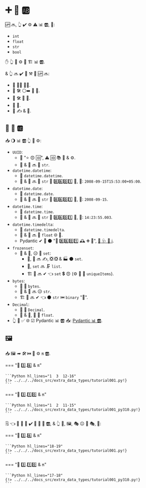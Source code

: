 # ➕ 💽 🆎

🆙 🔜, 👆 ✔️ ⚙️ ⚠ 📊 🆎, 💖:

* `int`
* `float`
* `str`
* `bool`

✋️ 👆 💪 ⚙️ 🌅 🏗 📊 🆎.

&amp; 👆 🔜 ✔️ 🎏 ⚒ 👀 🆙 🔜:

* 👑 👨‍🎨 🐕‍🦺.
* 💽 🛠️ ⚪️➡️ 📨 📨.
* 💽 🛠️ 📨 💽.
* 💽 🔬.
* 🏧 ✍ &amp; 🧾.

## 🎏 💽 🆎

📥 🌖 📊 🆎 👆 💪 ⚙️:

* `UUID`:
    * 🐩 "⭐ 😍 🆔", ⚠ 🆔 📚 💽 &amp; ⚙️.
    * 📨 &amp; 📨 🔜 🎨 `str`.
* `datetime.datetime`:
    * 🐍 `datetime.datetime`.
    * 📨 &amp; 📨 🔜 🎨 `str` 💾 8️⃣6️⃣0️⃣1️⃣ 📁, 💖: `2008-09-15T15:53:00+05:00`.
* `datetime.date`:
    * 🐍 `datetime.date`.
    * 📨 &amp; 📨 🔜 🎨 `str` 💾 8️⃣6️⃣0️⃣1️⃣ 📁, 💖: `2008-09-15`.
* `datetime.time`:
    * 🐍 `datetime.time`.
    * 📨 &amp; 📨 🔜 🎨 `str` 💾 8️⃣6️⃣0️⃣1️⃣ 📁, 💖: `14:23:55.003`.
* `datetime.timedelta`:
    * 🐍 `datetime.timedelta`.
    * 📨 &amp; 📨 🔜 🎨 `float` 🌐 🥈.
    * Pydantic ✔ 🎦 ⚫️ "💾 8️⃣6️⃣0️⃣1️⃣ 🕰 ➕ 🔢", <a href="https://docs.pydantic.dev/latest/concepts/serialization/#json_encoders" class="external-link" target="_blank">👀 🩺 🌅 ℹ</a>.
* `frozenset`:
    * 📨 &amp; 📨, 😥 🎏 `set`:
        * 📨, 📇 🔜 ✍, ❎ ❎ &amp; 🏭 ⚫️ `set`.
        * 📨, `set` 🔜 🗜 `list`.
        * 🏗 🔗 🔜 ✔ 👈 `set` 💲 😍 (⚙️ 🎻 🔗 `uniqueItems`).
* `bytes`:
    * 🐩 🐍 `bytes`.
    * 📨 &amp; 📨 🔜 😥 `str`.
    * 🏗 🔗 🔜 ✔ 👈 ⚫️ `str` ⏮️ `binary` "📁".
* `Decimal`:
    * 🐩 🐍 `Decimal`.
    * 📨 &amp; 📨, 🍵 🎏 `float`.
* 👆 💪 ✅ 🌐 ☑ Pydantic 📊 🆎 📥: <a href="https://docs.pydantic.dev/latest/concepts/types/" class="external-link" target="_blank">Pydantic 📊 🆎</a>.

## 🖼

📥 🖼 *➡ 🛠️* ⏮️ 🔢 ⚙️ 🔛 🆎.

=== "🐍 3️⃣.6️⃣ &amp; 🔛"

    ```Python hl_lines="1  3  12-16"
    {!> ../../../docs_src/extra_data_types/tutorial001.py!}
    ```

=== "🐍 3️⃣.1️⃣0️⃣ &amp; 🔛"

    ```Python hl_lines="1  2  11-15"
    {!> ../../../docs_src/extra_data_types/tutorial001_py310.py!}
    ```

🗒 👈 🔢 🔘 🔢 ✔️ 👫 🐠 💽 🆎, &amp; 👆 💪, 🖼, 🎭 😐 📅 🎭, 💖:

=== "🐍 3️⃣.6️⃣ &amp; 🔛"

    ```Python hl_lines="18-19"
    {!> ../../../docs_src/extra_data_types/tutorial001.py!}
    ```

=== "🐍 3️⃣.1️⃣0️⃣ &amp; 🔛"

    ```Python hl_lines="17-18"
    {!> ../../../docs_src/extra_data_types/tutorial001_py310.py!}
    ```
